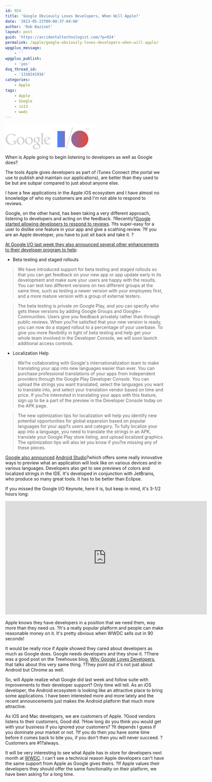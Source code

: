 ```yaml
---
id: 924
title: 'Google Obviously Loves Developers, When Will Apple?'
date: '2013-05-23T09:00:37-04:00'
author: 'Rob Bazinet'
layout: post
guid: 'https://accidentaltechnologist.com/?p=924'
permalink: /apple/google-obviously-loves-developers-when-will-apple/
wpgplus_message:
    - ''
wpgplus_publish:
    - 'yes'
dsq_thread_id:
    - '1310241916'
categories:
    - Apple
tags:
    - Apple
    - Google
    - io13
    - wwdc
---
```


![Google io logo](/assets/img/2013/05/google-io-logo.png "google-io-logo.png")

When is Apple going to begin listening to developers as well as Google does?

The tools Apple gives developers as part of iTunes Connect (the portal we use to publish and maintain our applications), are better than they used to be but are subpar compared to just about anyone else.

I have a few applications in the Apple iOS ecosystem and I have almost no knowledge of who my customers are and I'm not able to respond to reviews.

Google, on the other hand, has been taking a very different approach, listening to developers and acting on the feedback. ?Recently?[Google started allowing developers to respond to reviews](https://android-developers.blogspot.com/2013/05/all-google-play-developers-can-now.html). ?Its super-easy for a user to dislike one feature in your app and give a scathing review. ?If you are an Apple developer, you have to just sit back and take it. ?

[At Google I/O last week they also announced several other enhancements to their developer program to help](https://android-developers.blogspot.com/2013/05/new-ways-to-optimize-your-business-in.html):

- Beta testing and staged rollouts

> We have introduced support for beta testing and staged rollouts so that you can get feedback on your new app or app update early in its development and make sure your users are happy with the results. You can test two different versions on two different groups at the same time, such as testing a newer version with your employees first, and a more mature version with a group of external testers.

> The beta testing is private on Google Play, and you can specify who gets these versions by adding Google Groups and Google+ Communities. Users give you feedback privately rather than through public reviews. When you?re satisfied that your new version is ready, you can now do a staged rollout to a percentage of your userbase. To give you more flexibility in light of beta testing and help get your whole team involved in the Developer Console, we will soon launch additional access controls.

- Localization Help

> We?re collaborating with Google's internationalization team to make translating your app into new languages easier than ever. You can purchase professional translations of your apps from independent providers through the Google Play Developer Console. You can upload the strings you want translated, select the languages you want to translate into, and select your translation vendor based on time and price. If you?re interested in translating your apps with this feature, sign up to be a part of the preview in the Developer Console today on the APK page.

> The new optimization tips for localization will help you identify new potential opportunities for global expansion based on popular languages for your app?s users and category. To fully localize your app into a language, you need to translate the strings in an APK, translate your Google Play store listing, and upload localized graphics. The optimization tips will also let you know if you?re missing any of these pieces.

[Google also announced](https://android-developers.blogspot.com/2013/05/android-studio-ide-built-for-android.html) [Android Studio](https://developer.android.com/sdk/installing/studio.html)?which offers some really innovative ways to preview what an application will look like on various devices and in various languages. Developers also get to see previews of colors and localized strings in the IDE. It's developed in conjunction with JetBrains, who produce so many great tools. It has to be better than Eclipse.

If you missed the Google I/O Keynote, here it is, but keep in mind, it's 3-1/2 hours long:

<iframe frameborder="0" height="360" src="https://www.youtube.com/embed/9pmPa_KxsAM?feature=player_detailpage" width="640"></iframe>

Apple knows they have developers in a position that we need them, way more than they need us. ?It's a really popular platform and people can make reasonable money on it. It's pretty obvious when WWDC sells out in 90 seconds!

It would be really nice if Apple showed they cared about developers as much as Google does. Google needs developers and they show it. ?There was a good post on the Treehouse blog, [Why Google Loves Developers](https://blog.teamtreehouse.com/why-google-loves-developers), that talks about this very same thing. ?They point out it's not just about Android but Chrome as well.

So, will Apple realize what Google did last week and follow suite with improvements to their developer support? Only time will tell. As an iOS developer, the Android ecosystem is looking like an attractive place to bring some applications. I have been interested more and more lately and the recent announcements just makes the Android platform that much more attractive.

As iOS and Mac developers, we are customers of Apple. ?Good vendors listens to their customers, Good did. ?How long do you think you would get with your business if you ignored your customers? ?It depends I guess if you dominate your market or not. ?If you do then you have some time before it comes back to bite you, if you don't then you will never succeed. ?Customers are #1?always.

It will be very interesting to see what Apple has in store for developers next month at [WWDC](https://developer.apple.com/wwdc/). I can't see a technical reason Apple developers can't have the same support from Apple as Google gives theirs. ?If Apple values their developers they should offer the same functionality on their platform, we have been asking for a long time.